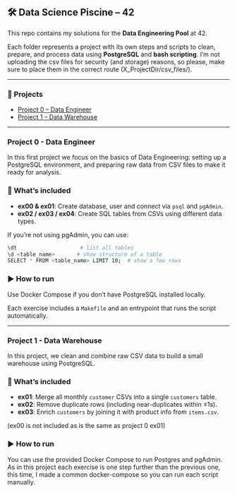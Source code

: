 ## 🛠️ Data Science Piscine – 42

This repo contains my solutions for the **Data Engineering Pool** at 42.

Each folder represents a project with its own steps and scripts to clean, prepare, and process data using **PostgreSQL** and **bash scripting**.
I’m not uploading the csv files for security (and storage) reasons, so please, make sure to place them in the correct route (X_ProjectDir/csv_files/). 

---

### 📁 Projects

- [Project 0 – Data Engineer](#project-0---data-engineer)
- [Project 1 – Data Warehouse](#project-1---data-warehouse)

---

### Project 0 - Data Engineer

In this first project we focus on the basics of Data Engineering: setting up a PostgreSQL environment, and preparing raw data from CSV files to make it ready for analysis.

### 🚀 What’s included

- **ex00 & ex01**: Create database, user and connect via `psql` and `pgAdmin`.
- **ex02 / ex03 / ex04**: Create SQL tables from CSVs using different data types.

If you’re not using pgAdmin, you can use:

```bash
\dt                    # list all tables
\d <table_name>       # show structure of a table
SELECT * FROM <table_name> LIMIT 10;  # show a few rows
```

### ▶️ How to run

Use Docker Compose if you don’t have PostgreSQL installed locally.

Each exercise includes a `Makefile` and an entrypoint that runs the script automatically.

---

### Project 1 - Data Warehouse

In this project, we clean and combine raw CSV data to build a small warehouse using PostgreSQL.

### 🚀 What’s included

- **ex01**: Merge all monthly `customer` CSVs into a single `customers` table.
- **ex02**: Remove duplicate rows (including near-duplicates within ≤1s).
- **ex03**: Enrich `customers` by joining it with product info from `items.csv`.

(ex00 is not included as is the same as project 0 ex01)

### ▶️ How to run

You can use the provided Docker Compose to run Postgres and pgAdmin.
As in this project each exercise is one step further than the previous one, this time, I made a common docker-compose so you can run each script manually.
